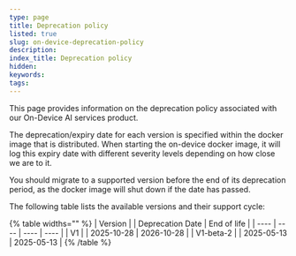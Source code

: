 ```yaml
---
type: page
title: Deprecation policy
listed: true
slug: on-device-deprecation-policy
description: 
index_title: Deprecation policy
hidden: 
keywords: 
tags: 
---
```


This page provides information on the deprecation policy associated with our On-Device AI services product. 

The deprecation/expiry date for each version is specified within the docker image that is distributed. When starting the on-device docker image, it will log this expiry date with different severity levels depending on how close we are to it.

You should migrate to a supported version before the end of its deprecation period, as the docker image will shut down if the date has passed.

The following table lists the available versions and their support cycle:

{% table widths="" %}
| Version |  | Deprecation Date | End of life | 
| ---- | ---- | ---- | ---- | 
| V1 |  | 2025-10-28 | 2026-10-28 | 
| V1-beta-2 |  | 2025-05-13 | 2025-05-13 | 
{% /table %}